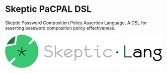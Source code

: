 # Skeptic PaCPAL DSL
Skeptic Password Composition Policy Assertion Language. A DSL for asserting password composition policy effectiveness.

![Logo](assets/logo-text-h.svg)
